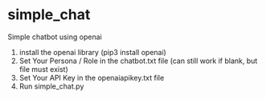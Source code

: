 # simple_chat
 Simple chatbot using openai

1. install the openai library (pip3 install openai)
2. Set Your Persona / Role in the chatbot.txt file (can still work if blank, but file must exist)
3. Set Your API Key in the openaiapikey.txt file
4. Run simple_chat.py
